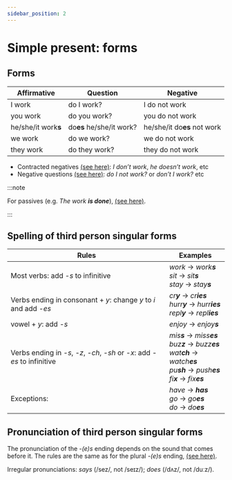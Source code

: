 ```yaml
---
sidebar_position: 2
---
```


# Simple present: forms

## Forms

| Affirmative | Question | Negative |
| --- | --- | --- |
| I work | do I work? | I do not work |
| you work | do you work? | you do not work |
| he/she/it work**s** | do**es** he/she/it work? | he/she/it do**es** not work |
| we work | do we work? | we do not work |
| they work | do they work? | they do not work |

- Contracted negatives [(see here)](./../../vocabulary/word-formation-and-spelling/contractions-i-ll-don-t-etc): *I don’t work*, *he doesn’t work*, etc
- Negative questions [(see here)](./../basic-clause-types/negative-questions): *do I not work?* or *don’t I work?* etc

:::note

For passives (e.g. *The work **is done***), [(see here)](./../passives/passive-structures-and-verb-forms).

:::

## Spelling of third person singular forms

|Rules|Examples|
|--- |--- |
|Most verbs: add -*s* to infinitive|*work* → *work**s***<br />*sit* → *sit**s***<br />*stay* → *stay**s***|
|Verbs ending in consonant + *y*: change *y* to *i* and add -*es*|*cr**y*** → *cr**ies***<br />*hurr**y*** → *hurr**ies***<br />*repl**y*** → *repl**ies***|
|vowel + *y*: add -*s*|*enjoy* → *enjoy**s***|
|Verbs ending in -*s*, -*z*, -*ch*, -*sh* or -*x*: add -*es* to infinitive|*mis**s*** → *miss**es***<br />*buz**z*** → *buzz**es***<br />*wat**ch*** → *watch**es***<br />*pu**sh*** → *push**es***<br />*fi**x*** → *fix**es***|
|Exceptions:|*have* → ***has***<br />*go* → *go**es***<br />*do* → *do**es***|

## Pronunciation of third person singular forms

The pronunciation of the *-(e)s* ending depends on the sound that comes before it. The rules are the same as for the plural *-(e)s* ending, [(see here)](./../nouns-and-noun-phrases-agreement/pronunciation-of-plurals).

Irregular pronunciations: *says* (/sez/, not /seɪz/); *does* (/dʌz/, not /duːz/).
